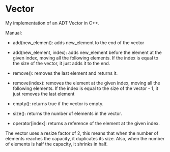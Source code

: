 # Vector
 My implementation of an ADT Vector in C++.

 Manual:

 - add(new_element): adds new_element to the end of the vector

 - add(new_element, index): adds new_element before the element at the given index, moving all the following elements. If the index is equal to the size of the vector, it just adds it to the end.

 - remove(): removes the last element and returns it.

 - remove(index): removes the element at the given index, moving all the following elements. If the index is equal to the size of the vector - 1, it just removes the last element

 - empty(): returns true if the vector is empty.

 - size(): returns the number of elements in the vector.

 - operator[index]: returns a reference of the element at the given index.

The vector uses a resize factor of 2, this means that when the number of elements reaches the capacity, it duplicates its size. Also, when the number of elements is half the capacity, it shrinks in half.
